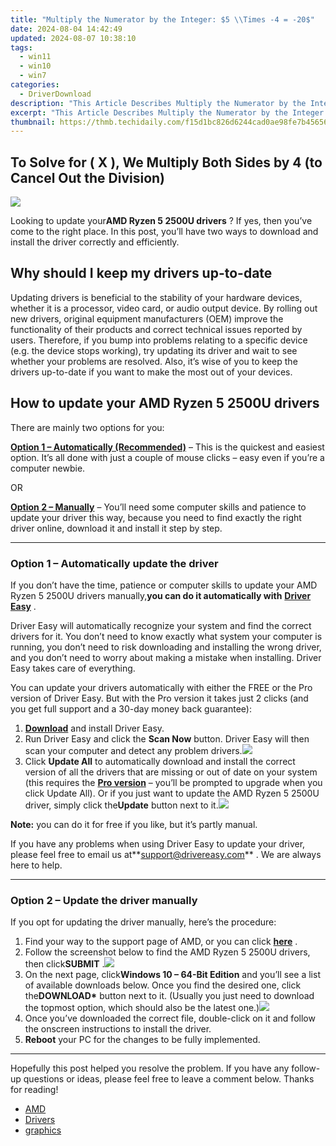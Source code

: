 ```yaml
---
title: "Multiply the Numerator by the Integer: $5 \\Times -4 = -20$"
date: 2024-08-04 14:42:49
updated: 2024-08-07 10:38:10
tags:
  - win11
  - win10
  - win7
categories:
  - DriverDownload
description: "This Article Describes Multiply the Numerator by the Integer: $5 \\Times -4 = -20$"
excerpt: "This Article Describes Multiply the Numerator by the Integer: $5 \\Times -4 = -20$"
thumbnail: https://thmb.techidaily.com/f15d1bc826d6244cad0ae98fe7b4565620a90c9525864662d718cce49121a5e7.jpg
---
```


## To Solve for \( X \), We Multiply Both Sides by 4 (to Cancel Out the Division)

![](https://images.drivereasy.com/wp-content/uploads/2019/10/image-289.png)

 Looking to update your**AMD Ryzen 5 2500U drivers** ? If yes, then you’ve come to the right place. In this post, you’ll have two ways to download and install the driver correctly and efficiently.

## Why should I keep my drivers up-to-date

 Updating drivers is beneficial to the stability of your hardware devices, whether it is a processor, video card, or audio output device. By rolling out new drivers, original equipment manufacturers (OEM) improve the functionality of their products and correct technical issues reported by users. Therefore, if you bump into problems relating to a specific device (e.g. the device stops working), try updating its driver and wait to see whether your problems are resolved. Also, it’s wise of you to keep the drivers up-to-date if you want to make the most out of your devices.

## How to update your AMD Ryzen 5 2500U drivers

There are mainly two options for you:

**[Option 1 – Automatically (Recommended)](https://www.drivereasy.com/knowledge/update-amd-ryzen-5-2500u-drivers-quickly-easily/#option1)**  – This is the quickest and easiest option. It’s all done with just a couple of mouse clicks – easy even if you’re a computer newbie.

OR

**[Option 2 – Manually](https://tools.techidaily.com/drivereasy/download/)**  – You’ll need some computer skills and patience to update your driver this way, because you need to find exactly the right driver online, download it and install it step by step.

---

### Option 1 – Automatically update the driver

 If you don’t have the time, patience or computer skills to update your AMD Ryzen 5 2500U drivers manually,**you can do it automatically with** **[Driver Easy](https://tools.techidaily.com/drivereasy/download/)**  .

 Driver Easy will automatically recognize your system and find the correct drivers for it. You don’t need to know exactly what system your computer is running, you don’t need to risk downloading and installing the wrong driver, and you don’t need to worry about making a mistake when installing. Driver Easy takes care of everything.

 You can update your drivers automatically with either the FREE or the Pro version of Driver Easy. But with the Pro version it takes just 2 clicks (and you get full support and a 30-day money back guarantee):

1. **[Download](https://tools.techidaily.com/drivereasy/download/)**  and install Driver Easy.
2. Run Driver Easy and click the **Scan Now** button. Driver Easy will then scan your computer and detect any problem drivers.![](https://images.drivereasy.com/wp-content/uploads/2019/10/2019-10-21_18-29-18.jpg)
3. Click **Update All** to automatically download and install the correct version of all the drivers that are missing or out of date on your system (this requires the **[Pro version](https://tools.techidaily.com/drivereasy/download/)**  – you’ll be prompted to upgrade when you click Update All). Or if you just want to update the AMD Ryzen 5 2500U driver, simply click the**Update**  button next to it.![](https://images.drivereasy.com/wp-content/uploads/2019/10/2019-10-21_18-10-47.jpg)

**Note:** you can do it for free if you like, but it’s partly manual.

 If you have any problems when using Driver Easy to update your driver, please feel free to email us at**<support@drivereasy.com>** . We are always here to help.

---

### Option 2 – Update the driver manually

If you opt for updating the driver manually, here’s the procedure:

1. Find your way to the support page of AMD, or you can click **[here](https://www.amd.com/en/support)**  .
2. Follow the screenshot below to find the AMD Ryzen 5 2500U drivers, then click**SUBMIT** .![](https://images.drivereasy.com/wp-content/uploads/2019/10/2019-10-21_18-33-03.jpg)
3. On the next page, click**Windows 10 – 64-Bit Edition** and you’ll see a list of available downloads below. Once you find the desired one, click the**DOWNLOAD\*** button next to it. (Usually you just need to download the topmost option, which should also be the latest one.)![](https://images.drivereasy.com/wp-content/uploads/2019/10/2019-10-21_18-37-55.jpg)
4. Once you’ve downloaded the correct file, double-click on it and follow the onscreen instructions to install the driver.
5. **Reboot** your PC for the changes to be fully implemented.

---

 Hopefully this post helped you resolve the problem. If you have any follow-up questions or ideas, please feel free to leave a comment below. Thanks for reading!

* [AMD](https://tools.techidaily.com/drivereasy/download/)
* [Drivers](https://tools.techidaily.com/drivereasy/download/)
* [graphics](https://tools.techidaily.com/drivereasy/download/)

<ins class="adsbygoogle"
     style="display:block"
     data-ad-format="autorelaxed"
     data-ad-client="ca-pub-7571918770474297"
     data-ad-slot="1223367746"></ins>



<ins class="adsbygoogle"
     style="display:block"
     data-ad-client="ca-pub-7571918770474297"
     data-ad-slot="8358498916"
     data-ad-format="auto"
     data-full-width-responsive="true"></ins>
